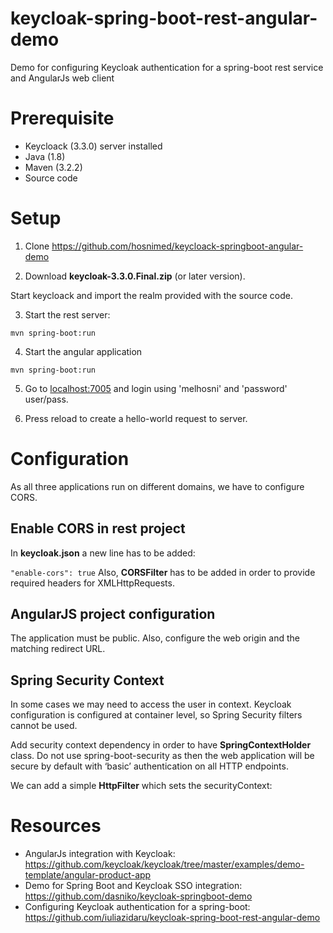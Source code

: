 # keycloak-spring-boot-rest-angular-demo
Demo for configuring Keycloak authentication for a spring-boot rest service and AngularJs web client

# Prerequisite

- Keycloack (3.3.0) server installed
- Java (1.8)
- Maven (3.2.2)
- Source code

 
# Setup

1. Clone https://github.com/hosnimed/keycloack-springboot-angular-demo

2. Download **keycloak-3.3.0.Final.zip** (or later version).

Start keycloack and import the realm provided with the source code.

3. Start the rest server:

`mvn spring-boot:run`

4. Start the angular application

`mvn spring-boot:run`

5. Go to [localhost:7005](localhost:7005 "localhost:7005") and login using 'melhosni' and 'password' user/pass.

6. Press reload to create a hello-world request to server.

 

# Configuration


As all three applications run on different domains, we have to configure CORS.

## Enable CORS in rest project

In **keycloak.json** a new line has to be added:

`"enable-cors": true`
Also, **CORSFilter** has to be added in order to provide required headers for XMLHttpRequests.

## AngularJS project configuration

The application must be public. Also, configure the web origin and the matching redirect URL.

## Spring Security Context

 
In some cases we may need to access the user in context. Keycloak configuration is configured at container level, so Spring Security filters cannot be used.

Add security context dependency in order to have **SpringContextHolder** class. Do not use spring-boot-security as  then the web application will be secure by default with ‘basic’ authentication on all HTTP endpoints.

We can add a simple **HttpFilter** which sets the securityContext:

 

# Resources


- AngularJs integration with Keycloak: https://github.com/keycloak/keycloak/tree/master/examples/demo-template/angular-product-app
- Demo for Spring Boot and Keycloak SSO integration: https://github.com/dasniko/keycloak-springboot-demo
- Configuring Keycloak authentication for a spring-boot: https://github.com/iuliazidaru/keycloak-spring-boot-rest-angular-demo